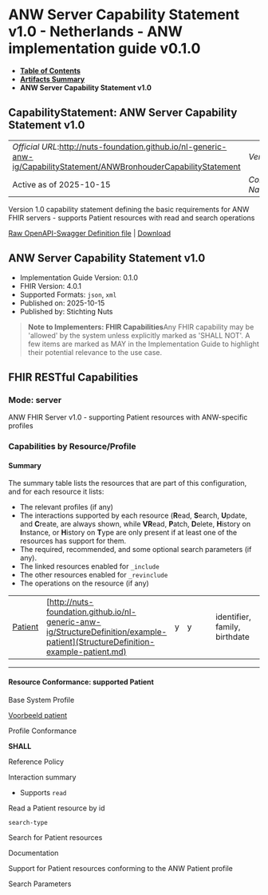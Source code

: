 # ANW Server Capability Statement v1.0 - Netherlands - ANW implementation guide v0.1.0

* [**Table of Contents**](toc.md)
* [**Artifacts Summary**](artifacts.md)
* **ANW Server Capability Statement v1.0**

## CapabilityStatement: ANW Server Capability Statement v1.0 

| | |
| :--- | :--- |
| *Official URL*:http://nuts-foundation.github.io/nl-generic-anw-ig/CapabilityStatement/ANWBronhouderCapabilityStatement | *Version*:0.1.0 |
| Active as of 2025-10-15 | *Computable Name*:ANWBronhouderCapabilityStatementV1 |

 
Version 1.0 capability statement defining the basic requirements for ANW FHIR servers - supports Patient resources with read and search operations 

 [Raw OpenAPI-Swagger Definition file](ANWBronhouderCapabilityStatement-v1.openapi.json) | [Download](ANWBronhouderCapabilityStatement-v1.openapi.json) 

## ANW Server Capability Statement v1.0

* Implementation Guide Version: 0.1.0 
* FHIR Version: 4.0.1 
* Supported Formats: `json`, `xml`
* Published on: 2025-10-15 
* Published by: Stichting Nuts 

> **Note to Implementers: FHIR Capabilities**Any FHIR capability may be 'allowed' by the system unless explicitly marked as 'SHALL NOT'. A few items are marked as MAY in the Implementation Guide to highlight their potential relevance to the use case.

## FHIR RESTful Capabilities

### Mode: server

ANW FHIR Server v1.0 - supporting Patient resources with ANW-specific profiles

### Capabilities by Resource/Profile

#### Summary

The summary table lists the resources that are part of this configuration, and for each resource it lists:

* The relevant profiles (if any)
* The interactions supported by each resource (**R**ead, **S**earch, **U**pdate, and **C**reate, are always shown, while **VR**ead, **P**atch, **D**elete, **H**istory on **I**nstance, or **H**istory on **T**ype are only present if at least one of the resources has support for them.
* The required, recommended, and some optional search parameters (if any).
* The linked resources enabled for `_include`
* The other resources enabled for `_revinclude`
* The operations on the resource (if any)

| | | | | | | | | | |
| :--- | :--- | :--- | :--- | :--- | :--- | :--- | :--- | :--- | :--- |
| [Patient](#Patient1-1) | [http://nuts-foundation.github.io/nl-generic-anw-ig/StructureDefinition/example-patient](StructureDefinition-example-patient.md) | y | y |  |  | identifier, family, birthdate |  |  |  |

-------

#### Resource Conformance: supported Patient

Base System Profile

[Voorbeeld patient](StructureDefinition-example-patient.md)

Profile Conformance

**SHALL**

Reference Policy

Interaction summary

* Supports 
`read`

Read a Patient resource by id

`search-type`

Search for Patient resources


Documentation
> 

Support for Patient resources conforming to the ANW Patient profile


Search Parameters


 

